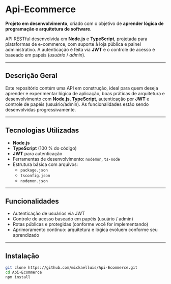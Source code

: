 # Api-Ecommerce

**Projeto em desenvolvimento**, criado com o objetivo de **aprender lógica de programação e arquitetura de software**.

API RESTful desenvolvida em **Node.js** e **TypeScript**, projetada para plataformas de e-commerce, com suporte à loja pública e painel administrativo. A autenticação é feita via **JWT** e o controle de acesso é baseado em papéis (*usuário* / *admin*).

---

##  Descrição Geral

Este repositório contém uma API em construção, ideal para quem deseja aprender e experimentar lógica de aplicação, boas práticas de arquitetura e desenvolvimento com **Node.js**, **TypeScript**, autenticação por **JWT** e controle de papéis (usuário/admin). As funcionalidades estão sendo desenvolvidas progressivamente.

---

##  Tecnologias Utilizadas

- **Node.js**  
- **TypeScript** (100 % do código) 
- **JWT** para autenticação  
- Ferramentas de desenvolvimento: `nodemon`, `ts-node`  
- Estrutura básica com arquivos:  
  - `package.json`  
  - `tsconfig.json`  
  - `nodemon.json` 

---

##  Funcionalidades

- Autenticação de usuários via JWT  
- Controle de acesso baseado em papéis (usuário / admin)  
- Rotas públicas e protegidas (conforme você for implementando)  
- Aprimoramento contínuo: arquitetura e lógica evoluem conforme seu aprendizado

---

##  Instalação

```bash
git clone https://github.com/mickaelluis/Api-Ecommerce.git
cd Api-Ecommerce
npm install
